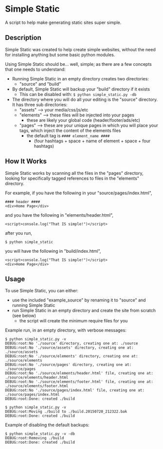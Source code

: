 Simple Static
=========

A script to help make generating static sites super simple.

Description
-----
Simple Static was created to help create simple websites, without the need for installing anything but some basic python modules.

Using Simple Static should be... well, simple; as there are a few concepts that one needs to understand:

- Running Simple Static in an empty directory creates two directories:
    - "source" and "build"
- By default, Simple Static will backup your "build" directory if it exists
    - This can be disabled with: ``` $ python simple_static.py -db ```
- The directory where you will do all your editing is the "source" directory. It has three sub directories:
    - "assets" --> your media/css/js/etc
    - "elements" --> these files will be injected into your pages
        - these are likely your global code (header/footer/ads/etc)
    - "pages" --> these are your unique pages in which you will place your tags, which inject the content of the elements files
        - the default tag is ```#### element_name ####```
            - (four hashtags + space + name of element + space + four hashtags)


How It Works
-----
Simple Static works by scanning all the files in the "pages" directory, looking for specifically tagged references to files in the "elements" directory.

For example, if you have the following in your "source/pages/index.html",
```
#### header ####
<div>Home Page</div>
```
and you have the following in "elements/header.html",
```
<script>console.log("That IS simple!")</script>
```
after you run,
```
$ python simple_static
```
you will have the following in "build/index.html",
```
<script>console.log("That IS simple!")</script>
<div>Home Page</div>
```
Usage
-----
To use Simple Static, you can either:
- use the included "example_source" by renaming it to "source" and running Simple Static
- run Simple Static in an empty directory and create the site from scratch (see below)
    - the script will create the minimum require files for you

Example run, in an empty directory, with verbose messages:
```
$ python simple_static.py -v
DEBUG:root:No './source' directory, creating one at: ./source
DEBUG:root:No './source/assets' directory, creating one at: ./source/assets
DEBUG:root:No './source/elements' directory, creating one at: ./source/elements
DEBUG:root:No './source/pages' directory, creating one at: ./source/pages
DEBUG:root:No './source/elements/header.html' file, creating one at: ./source/elements/header.html
DEBUG:root:No './source/elements/footer.html' file, creating one at: ./source/elements/footer.html
DEBUG:root:No './source/pages/index.html' file, creating one at: ./source/pages/index.html
DEBUG:root:Done: created ./build
```
```
$ python simple_static.py -v
DEBUG:root:Moving ./build to ./build.20150720_212322.bak
DEBUG:root:Done: created ./build
```
Example of disabling the default backups:
```
$ python simple_static.py -v -db
DEBUG:root:Removing ./build
DEBUG:root:Done: created ./build
```
